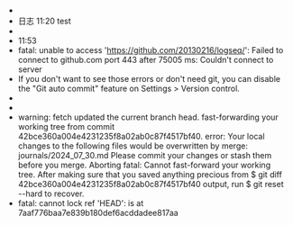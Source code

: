 -
- 日志 11:20 test
-
- 11:53
- fatal: unable to access 'https://github.com/20130216/logseq/': Failed to connect to github.com port 443 after 75005 ms: Couldn't connect to server
- If you don't want to see those errors or don't need git, you can disable the "Git auto commit" feature on Settings > Version control.
-
-
- warning: fetch updated the current branch head.
  fast-forwarding your working tree from
  commit 42bce360a004e4231235f8a02ab0c87f4517bf40.
  error: Your local changes to the following files would be overwritten by merge:
  journals/2024_07_30.md
  Please commit your changes or stash them before you merge.
  Aborting
  fatal: Cannot fast-forward your working tree.
  After making sure that you saved anything precious from
  $ git diff 42bce360a004e4231235f8a02ab0c87f4517bf40
  output, run
  $ git reset --hard
  to recover.
- fatal: cannot lock ref 'HEAD': is at 7aaf776baa7e839b180def6acddadee817aa
